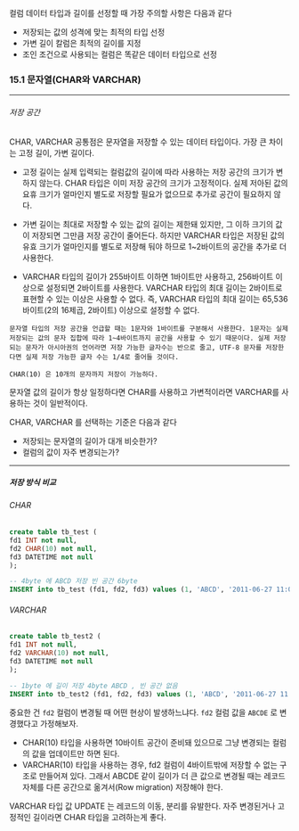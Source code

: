 
컬럼 데이터 타입과 길이를 선정할 때 가장 주의할 사항은 다음과 같다

-  저장되는 값의 성격에 맞는 최적의 타입 선정
-  가변 길이 칼럼은 최적의 길이를 지정
-  조인 조건으로 사용되는 컬럼은 똑같은 데이터 타입으로 선정


### 15.1 문자열(CHAR와 VARCHAR)
---

###### 저장 공간

CHAR, VARCHAR 공통점은 문자열을 저장할 수 있는 데이터 타입이다. 가장 큰 차이는 고정 길이, 가변 길이다.


- 고정 길이는 실제 입력되는 컬럼값의 길이에 따라 사용하는 저장 공간의 크기가 변하지 않는다. CHAR 타입은 이미 저장 공간의 크기가 고정적이다. 실제 저아된 값의 요휴 크기가 얼마인지 별도로 저장할 필요가 없으므로 추가로 공간이 필요하지 않다.

- 가변 길이는 최대로 저장할 수 있는 값의 길이는 제한돼 있지만, 그 이하 크기의 값이 저장되면 그만큼 저장 공간이 줄어든다. 하지만 VARCHAR 타입은 저장된 값의 유효 크기가 얼마인지를 별도로 저장해 둬야 하므로 1~2바이트의 공간을 추가로 더 사용한다.
- VARCHAR 타입의 길이가 255바이트 이하면 1바이트만 사용하고, 256바이트 이상으로 설정되면 2바이트를 사용한다. VARCHAR 타입의 최대 길이는 2바이트로 표현할 수 있는 이상은 사용할 수 없다. 즉, VARCHAR 타입의 최대 길이는 65,536 바이트(2의 16제곱, 2바이트) 이상으로 설정할 수 없다.

```
문자열 타입의 저장 공간을 언급할 때는 1문자와 1바이트를 구분해서 사용한다. 1문자는 실제 저장되는 값의 문자 집합에 따라 1~4바이트까지 공간을 사용할 수 있기 때문이다. 실제 저장되는 문자가 아시아권의 언어라면 저장 가능한 글자수는 반으로 줄고, UTF-8 문자를 저장한다면 실제 저장 가능한 글자 수는 1/4로 줄어들 것이다.
```


```
CHAR(10) 은 10개의 문자까지 저장이 가능하다. 
```


문자열 값의 길이가 항상 일정하다면 CHAR를 사용하고 가변적이라면 VARCHAR를 사용하는 것이 일반적이다. 

CHAR, VARCHAR 를 선택하는 기준은 다음과 같다

- 저장되는 문자열의 길이가 대개 비슷한가?
- 컬럼의 값이 자주 변경되는가?

---
##### 저장 방식 비교

###### CHAR

```sql
create table tb_test (
fd1 INT not null,
fd2 CHAR(10) not null,
fd3 DATETIME not null
);

-- 4byte 에 ABCD 저장 빈 공간 6byte
INSERT into tb_test (fd1, fd2, fd3) values (1, 'ABCD', '2011-06-27 11:02:11');
```

###### VARCHAR

```sql
create table tb_test2 (
fd1 INT not null,
fd2 VARCHAR(10) not null,
fd3 DATETIME not null
);

-- 1byte 에 길이 저장 4byte ABCD , 빈 공간 없음
INSERT into tb_test2 (fd1, fd2, fd3) values (1, 'ABCD', '2011-06-27 11:02:11');
```


중요한 건 `fd2` 컬럼이 변경될 때 어떤 현상이 발생하느냐다. `fd2` 컬럼 값을 `ABCDE` 로 변경했다고 가정해보자.

- CHAR(10) 타입을 사용하면 10바이트 공간이 준비돼 있으므로 그냥 변경되는 컬럼의 값을 업데이트만 하면 된다.
- VARCHAR(10) 타입을 사용하는 경우, fd2 컬럼이 4바이트밖에 저장할 수 없는 구조로 만들어져 있다. 그래서 ABCDE 같이 길이가 더 큰 값으로 변경될 때는 레코드 자체를 다른 공간으로 옮겨서(Row migration) 저장해야 한다.


VARCHAR 타입 값 UPDATE 는 레코드의 이동, 분리를 유발한다. 자주 변경된거나 고정적인 길이라면 CHAR 타입을 고려하는게 좋다.
